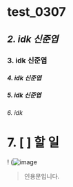 # test_0307
## *2. idk 신준엽*
### **3. idk 신준엽**
#### _4. idk 신준엽_
##### __5. idk 신준엽__
###### 6. idk
# 7. [ ] 할 일
! (![image](https://github.com/Shinjunyeop/test_0307/assets/159976500/fbfd8fb1-0129-42a1-83bb-dc5e1e6a717c)
> 인용문입니다.
